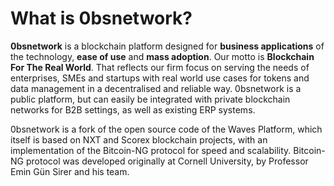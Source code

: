 # What is 0bsnetwork?

**0bsnetwork** is a blockchain platform designed for **business applications** of the technology, **ease of use** and **mass adoption**. Our motto is **Blockchain For The Real World**. That reflects our firm focus on serving the needs of enterprises, SMEs and startups with real world use cases for tokens and data management in a decentralised and reliable way. 0bsnetwork is a public platform, but can easily be integrated with private blockchain networks for B2B settings, as well as existing ERP systems.

0bsnetwork is a fork of the open source code of the Waves Platform, which itself is based on NXT and Scorex blockchain projects, with an implementation of the Bitcoin-NG protocol for speed and scalability. Bitcoin-NG protocol was developed originally at Cornell University, by Professor Emin Gün Sirer and his team.

